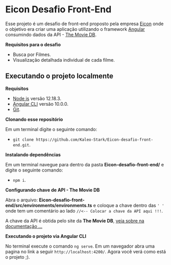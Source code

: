 # Eicon Desafio Front-End

Esse projeto é um desafio de front-end proposto pela empresa [Eicon](http://www.eicon.com.br/) onde o objetivo era criar uma aplicação utilizando o framework [Angular](https://angular.io/) consumindo dados da API - [The Movie DB](https://www.themoviedb.org/).

<strong>Requisitos para o desafio</strong>
- Busca por Filmes.
- Visualização detalhada individual de cada filme.

## Executando o projeto localmente

<strong>Requisitos</strong>
- [Node js](https://nodejs.org/en/) versão 12.18.3.
- [Angular CLI](https://github.com/angular/angular-cli) versão 10.0.0.
- [Git](https://git-scm.com/).

<strong>Clonando esse repositório</strong>

Em um terminal digite o seguinte comando:
- `git clone https://github.com/Kaleo-Stark/Eicon-desafio-front-end.git`.

<strong>Instalando dependências</strong>

Em um terminal navegue para dentro da pasta <strong>Eicon-desafio-front-end/</strong> e digite o seguinte comando:</p>
- `npm i`.

<strong>Configurando chave de API - The Movie DB </strong>

Abra o arquivo: <strong>Eicon-desafio-front-end/src/environments/environments.ts</strong> e coloque a chave dentro das `' '` onde tem um comentário ao lado `//<-- Colocar a chave da API aqui !!!`.

A chave da API é obtida pelo site da <strong>The Movie DB</strong>, [veja sobre na documentação ...](https://developers.themoviedb.org/3/getting-started/introduction)

<strong>Executando o projeto via Angular CLI</strong>

No terminal execute o comando `ng serve`. Em um navegador abra uma pagina no link a seguir `http://localhost:4200/`. Agora você verá como está o projeto ;).
